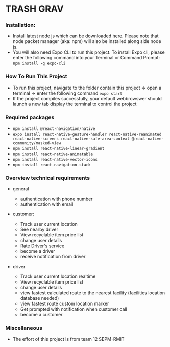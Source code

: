 # TRASH GRAV


### Installation:

- Install latest node js which can be downloaded [here](https://nodejs.org/en/download/). Please note that node packet manager (aka: npm) will also be installed along side node js.
- You will also need Expo CLI to run this project. To install Expo cli, please enter the following command into your Terminal or Command Prompt:
`npm install -g expo-cli`


### How To Run This Project
- To run this project, navigate to the folder contain this project => open a terminal => enter the following command `expo start`
- If the project compiles successfully, your default webbrowswer should launch a new tab display the terminal to control the project

### Required packages
- `npm install @react-navigation/native` 
- `expo install react-native-gesture-handler react-native-reanimated react-native-screens react-native-safe-area-context @react-native-community/masked-view`
- `npm install react-native-linear-gradient`
- `npm install react-native-animatable`
- `npm install react-native-vector-icons`
- `npm install react-navigation-stack`


### Overview technical requirements

- general
	+ authentication with phone number
	+ authentication with email

- customer:
	+ Track user current location
	+ See nearby driver
	+ View recyclable item price list
	+ change user details
	+ Rate Driver's service
	+ become a driver
	+ receive notification from driver

- driver
	+ Track user current location realtime
	+ View recyclable item price list
	+ change user details
	+ view fastest calculated route to the nearest facility (facilities location database needed)
	+ view fastest route custom location marker
	+ Get prompted with notification when customer call
	+ become a customer


### Miscellaneous
- The effort of this project is from team 12 SEPM-RMIT
